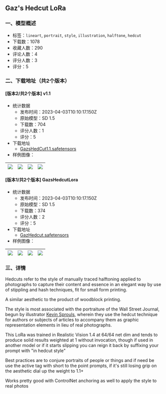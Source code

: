 ## Gaz's Hedcut LoRa
### 一、模型概述

- 标签：`lineart`, `portrait`, `style`, `illustration`, `halftone`, `hedcut`
- 下载数：1078
- 收藏人数：290
- 评论人数：4
- 评分人数：3
- 评分：5

### 二、下载地址（共2个版本）

#### [版本2/共2个版本] v1.1

- 统计数据
  - 发布时间：2023-04-03T10:10:17.150Z
  - 原始模型：SD 1.5
  - 下载数：704
  - 评分人数：1
  - 评分：5
- 下载地址
  - [GazsHedCut1.1.safetensors](https://civitai.com/api/download/models/33513)
- 样例图像：

| <img src="https://image.civitai.com/xG1nkqKTMzGDvpLrqFT7WA/2d2df348-6e6b-4a18-f1f0-14d84a9ca300/width=450/382107.jpeg" /> | <img src="https://image.civitai.com/xG1nkqKTMzGDvpLrqFT7WA/179fa6de-3646-4a18-7469-6fd9a359a000/width=450/382110.jpeg" /> | <img src="https://image.civitai.com/xG1nkqKTMzGDvpLrqFT7WA/75340a2f-409f-452a-e54c-be7b9eec4f00/width=450/382108.jpeg" /> | <img src="https://image.civitai.com/xG1nkqKTMzGDvpLrqFT7WA/e0ac5808-a142-4925-e2cb-131366461a00/width=450/382105.jpeg" /> |
| ---- | ---- | ---- | ---- |

#### [版本1/共2个版本] GazsHedcutLora

- 统计数据
  - 发布时间：2023-04-03T10:10:17.150Z
  - 原始模型：SD 1.5
  - 下载数：374
  - 评分人数：2
  - 评分：5
- 下载地址
  - [GazHedcut.safetensors](https://civitai.com/api/download/models/31711)
- 样例图像：

| <img src="https://image.civitai.com/xG1nkqKTMzGDvpLrqFT7WA/7f7d2c20-dea2-474c-3598-ecfb1f1f2d00/width=450/361282.jpeg" /> | <img src="https://image.civitai.com/xG1nkqKTMzGDvpLrqFT7WA/4880ead7-bbad-4583-4b75-ddd1f7cdc600/width=450/360994.jpeg" /> | <img src="https://image.civitai.com/xG1nkqKTMzGDvpLrqFT7WA/9f6e4af3-d6e3-4be4-7564-746b1a7c9300/width=450/360993.jpeg" /> | <img src="https://image.civitai.com/xG1nkqKTMzGDvpLrqFT7WA/dad1e7b5-9b31-4a55-d77e-0cf1c3b91e00/width=450/360989.jpeg" /> |
| ---- | ---- | ---- | ---- |


### 三、详情
<p>Hedcuts refer to the style of manually traced halftoning applied to photographs to capture their content and essence in an elegant way by use of stippling and hash techniques, fit for small form printing.</p><p>A similar aesthetic to the product of woodblock printing.</p><p>The style is most associated with the portraiture of the Wall Street Journal, begun by illustrator <a target="_blank" rel="ugc" href="https://en.wikipedia.org/wiki/Kevin_Sprouls">Kevin Sprouls</a>, wherein they use the hedcut technique for authors or subjects of articles to accompany them as graphic representation elements in lieu of real photographs.</p><p>This LoRa was trained in Realistic Vision 1.4 at 64/64 net dim and tends to produce solid results weighted at 1 without invocation, though if used in another model or if it starts slipping you can reign it back by suffixing your prompt with "in hedcut style"</p><p>Best practices are to conjure portraits of people or things and if need be use the active tag with short to the point prompts, if it's still losing grip on the aesthetic dial up the weight to 1.1+</p><p>Works pretty good with ControlNet anchoring as well to apply the style to real photos</p>